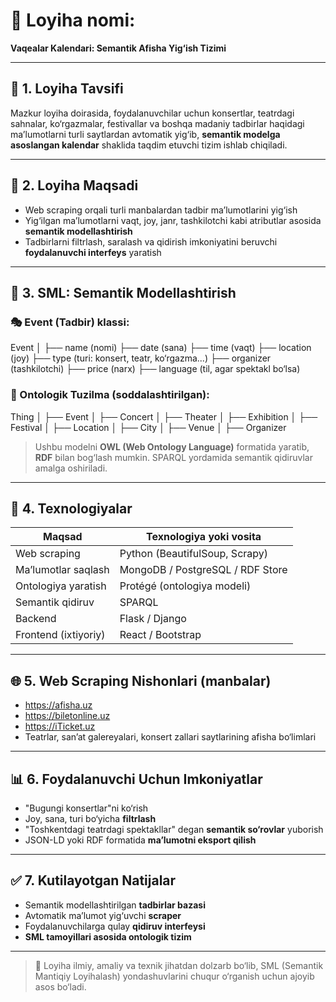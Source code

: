# 🎯 Loyiha nomi:
**Vaqealar Kalendari: Semantik Afisha Yig‘ish Tizimi**

---

## 📌 1. Loyiha Tavsifi

Mazkur loyiha doirasida, foydalanuvchilar uchun konsertlar, teatrdagi sahnalar, ko‘rgazmalar, festivallar va boshqa madaniy tadbirlar haqidagi ma’lumotlarni turli saytlardan avtomatik yig‘ib, **semantik modelga asoslangan kalendar** shaklida taqdim etuvchi tizim ishlab chiqiladi.

---

## 🎯 2. Loyiha Maqsadi

- Web scraping orqali turli manbalardan tadbir ma’lumotlarini yig‘ish  
- Yig‘ilgan ma’lumotlarni vaqt, joy, janr, tashkilotchi kabi atributlar asosida **semantik modellashtirish**  
- Tadbirlarni filtrlash, saralash va qidirish imkoniyatini beruvchi **foydalanuvchi interfeys** yaratish  

---

## 🧩 3. SML: Semantik Modellashtirish

### 🎭 Event (Tadbir) klassi:

Event
│
├── name (nomi)
├── date (sana)
├── time (vaqt)
├── location (joy)
├── type (turi: konsert, teatr, ko‘rgazma...)
├── organizer (tashkilotchi)
├── price (narx)
├── language (til, agar spektakl bo‘lsa)


### 🧠 Ontologik Tuzilma (soddalashtirilgan):

Thing
│
├── Event
│ ├── Concert
│ ├── Theater
│ ├── Exhibition
│ ├── Festival
│
├── Location
│ ├── City
│ ├── Venue
│
├── Organizer


> Ushbu modelni **OWL (Web Ontology Language)** formatida yaratib, **RDF** bilan bog‘lash mumkin. SPARQL yordamida semantik qidiruvlar amalga oshiriladi.

---

## 🔧 4. Texnologiyalar

| Maqsad                   | Texnologiya yoki vosita        |
|--------------------------|-------------------------------|
| Web scraping             | Python (BeautifulSoup, Scrapy) |
| Ma’lumotlar saqlash      | MongoDB / PostgreSQL / RDF Store |
| Ontologiya yaratish      | Protégé (ontologiya modeli)   |
| Semantik qidiruv         | SPARQL                        |
| Backend                  | Flask / Django                |
| Frontend (ixtiyoriy)     | React / Bootstrap             |

---

## 🌐 5. Web Scraping Nishonlari (manbalar)

- https://afisha.uz  
- https://biletonline.uz  
- https://iTicket.uz  
- Teatrlar, san’at galereyalari, konsert zallari saytlarining afisha bo‘limlari

---

## 📊 6. Foydalanuvchi Uchun Imkoniyatlar

- "Bugungi konsertlar"ni ko‘rish  
- Joy, sana, turi bo‘yicha **filtrlash**  
- "Toshkentdagi teatrdagi spektakllar" degan **semantik so‘rovlar** yuborish  
- JSON-LD yoki RDF formatida **ma’lumotni eksport qilish**  

---

## ✅ 7. Kutilayotgan Natijalar

- Semantik modellashtirilgan **tadbirlar bazasi**  
- Avtomatik ma’lumot yig‘uvchi **scraper**  
- Foydalanuvchilarga qulay **qidiruv interfeysi**  
- **SML tamoyillari asosida ontologik tizim**

---

> 🧠 Loyiha ilmiy, amaliy va texnik jihatdan dolzarb bo‘lib, SML (Semantik Mantiqiy Loyihalash) yondashuvlarini chuqur o‘rganish uchun ajoyib asos bo‘ladi.

